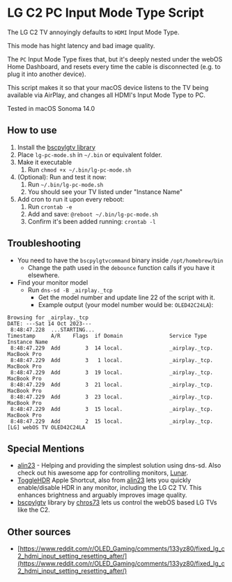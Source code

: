 # LG C2 PC Input Mode Type Script

The LG C2 TV annoyingly defaults to `HDMI` Input Mode Type.

This mode has hight latency and bad image quality.

The `PC` Input Mode Type fixes that, but it's deeply nested under the webOS Home Dashboard, and resets every time the cable is disconnected (e.g. to plug it into another device).

This script makes it so that your macOS device listens to the TV being available via AirPlay, and changes all HDMI's Input Mode Type to PC.

Tested in macOS Sonoma 14.0


## How to use
1. Install the [bscpylgtv library](https://github.com/chros73/bscpylgtv)
2. Place `lg-pc-mode.sh` in `~/.bin` or equivalent folder.
3. Make it executable
    1. Run `chmod +x ~/.bin/lg-pc-mode.sh`
4. (Optional): Run and test it now:
    1. Run `~/.bin/lg-pc-mode.sh`
    2. You should see your TV listed under "Instance Name"
5. Add cron to run it upon every reboot:
    1. Run `crontab -e`
    2. Add and save: `@reboot ~/.bin/lg-pc-mode.sh`
    3. Confirm it's been added running: `crontab -l`


## Troubleshooting

* You need to have the `bscpylgtvcommand` binary inside `/opt/homebrew/bin`
    * Change the path used in the `debounce` function calls if you have it elsewhere.
* Find your monitor model
    * Run `dns-sd -B _airplay._tcp`
        * Get the model number and update line 22 of the script with it.
        * Example output (your model number would be: `OLED42C24LA`):
```
Browsing for _airplay._tcp
DATE: ---Sat 14 Oct 2023---
 8:48:47.228  ...STARTING...
Timestamp     A/R    Flags  if Domain               Service Type         Instance Name
 8:48:47.229  Add        3  14 local.               _airplay._tcp.       MacBook Pro
 8:48:47.229  Add        3   1 local.               _airplay._tcp.       MacBook Pro
 8:48:47.229  Add        3  19 local.               _airplay._tcp.       MacBook Pro
 8:48:47.229  Add        3  21 local.               _airplay._tcp.       MacBook Pro
 8:48:47.229  Add        3  23 local.               _airplay._tcp.       MacBook Pro
 8:48:47.229  Add        3  15 local.               _airplay._tcp.       MacBook Pro
 8:48:47.229  Add        2  15 local.               _airplay._tcp.       [LG] webOS TV OLED42C24LA
```


## Special Mentions
- [alin23](https://github.com/alin23) - Helping and providing the simplest solution using dns-sd. Also check out his awesome app for controlling monitors, [Lunar](https://github.com/alin23/Lunar).
- [ToggleHDR](https://github.com/alin23/mac-utils#togglehdr) Apple Shortcut, also from [alin23](https://github.com/alin23) lets you quickly enable/disable HDR in any monitor, including the LG C2 TV. This enhances brightness and arguably improves image quality.
- [bscpylgtv](https://github.com/chros73/bscpylgtv) library by [chros73](https://github.com/chros73/bscpylgtv/commits?author=chros73) lets us control the webOS based LG TVs like the C2.

## Other sources
- [https://www.reddit.com/r/OLED_Gaming/comments/133yz80/fixed_lg_c2_hdmi_input_setting_resetting_after/](https://www.reddit.com/r/OLED_Gaming/comments/133yz80/fixed_lg_c2_hdmi_input_setting_resetting_after/)
